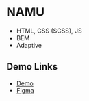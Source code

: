 # NAMU

- HTML, CSS (SCSS), JS
- BEM
- Adaptive

## Demo Links

- [Demo](https://AndriiZakharenko.github.io/Museum_2/)
- [Figma](https://www.figma.com/file/HL3XGt5ZatvJoYBhOaWY5x/museum-prototype?node-id=323%3A1957)
